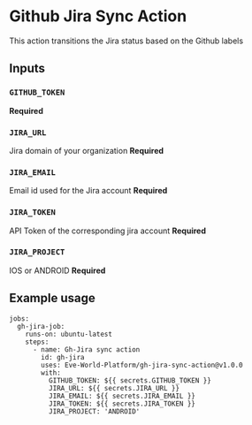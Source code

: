 # Github Jira Sync Action

This action transitions the Jira status based on the Github labels

## Inputs

### `GITHUB_TOKEN`

**Required**

### `JIRA_URL`

Jira domain of your organization
**Required**

### `JIRA_EMAIL`

Email id used for the Jira account
**Required**

### `JIRA_TOKEN`

API Token of the corresponding jira account
**Required**

### `JIRA_PROJECT`

IOS or ANDROID
**Required**

## Example usage

```
jobs:
  gh-jira-job:
    runs-on: ubuntu-latest
    steps:
      - name: Gh-Jira sync action
        id: gh-jira
        uses: Eve-World-Platform/gh-jira-sync-action@v1.0.0
        with:
          GITHUB_TOKEN: ${{ secrets.GITHUB_TOKEN }}
          JIRA_URL: ${{ secrets.JIRA_URL }}
          JIRA_EMAIL: ${{ secrets.JIRA_EMAIL }}
          JIRA_TOKEN: ${{ secrets.JIRA_TOKEN }}
          JIRA_PROJECT: 'ANDROID'
```

